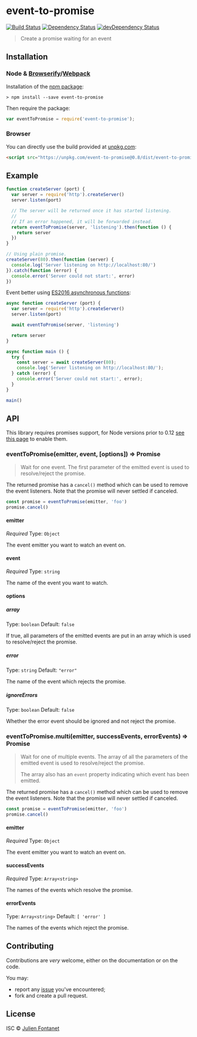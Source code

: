 # event-to-promise

[![Build Status](https://img.shields.io/travis/JsCommunity/event-to-promise/master.svg)](http://travis-ci.org/JsCommunity/event-to-promise)
[![Dependency Status](https://david-dm.org/JsCommunity/event-to-promise/status.svg?theme=shields.io)](https://david-dm.org/JsCommunity/event-to-promise)
[![devDependency Status](https://david-dm.org/JsCommunity/event-to-promise/dev-status.svg?theme=shields.io)](https://david-dm.org/JsCommunity/event-to-promise#info=devDependencies)

> Create a promise waiting for an event

## Installation

### Node & [Browserify](http://browserify.org/)/[Webpack](https://webpack.js.org/)

Installation of the [npm package](https://npmjs.org/package/event-to-promise):

```
> npm install --save event-to-promise
```

Then require the package:

```javascript
var eventToPromise = require('event-to-promise');
```

### Browser

You can directly use the build provided at [unpkg.com](https://unpkg.com):

```html
<script src="https://unpkg.com/event-to-promise@0.8/dist/event-to-promise.js"></script>
```

## Example

```javascript
function createServer (port) {
  var server = require('http').createServer()
  server.listen(port)

  // The server will be returned once it has started listening.
  //
  // If an error happened, it will be forwarded instead.
  return eventToPromise(server, 'listening').then(function () {
    return server
  })
}

// Using plain promise.
createServer(80).then(function (server) {
  console.log('Server listening on http://localhost:80/')
}).catch(function (error) {
  console.error('Server could not start:', error)
})
```

Event better using [ES2016 asynchronous functions](https://github.com/tc39/ecmascript-asyncawait):

```js
async function createServer (port) {
  var server = require('http').createServer()
  server.listen(port)

  await eventToPromise(server, 'listening')

  return server
}

async function main () {
  try {
    const server = await createServer(80);
    console.log('Server listening on http://localhost:80/');
  } catch (error) {
    console.error('Server could not start:', error);
  }
}

main()
```

## API

This library requires promises support, for Node versions prior to 0.12 [see
this page](https://github.com/JsCommunity/js-promise-toolbox#usage) to
enable them.

### eventToPromise(emitter, event, [options]) => Promise

> Wait for one event. The first parameter of the emitted event is used
> to resolve/reject the promise.

The returned promise has a `cancel()` method which can be used to
remove the event listeners. Note that the promise will never settled
if canceled.

```js
const promise = eventToPromise(emitter, 'foo')
promise.cancel()
```

#### emitter

*Required*
Type: `Object`

The event emitter you want to watch an event on.

#### event

*Required*
Type: `string`

The name of the event you want to watch.

#### options

##### array

Type: `boolean`
Default: `false`

If true, all parameters of the emitted events are put in an array which is used to resolve/reject the promise.

##### error

Type: `string`
Default: `"error"`

The name of the event which rejects the promise.

##### ignoreErrors

Type: `boolean`
Default: `false`

Whether the error event should be ignored and not reject the promise.

### eventToPromise.multi(emitter, successEvents, errorEvents) => Promise

> Wait for one of multiple events. The array of all the parameters of
> the emitted event is used to resolve/reject the promise.
>
> The array also has an `event` property indicating which event has
> been emitted.

The returned promise has a `cancel()` method which can be used to
remove the event listeners. Note that the promise will never settled
if canceled.

```js
const promise = eventToPromise(emitter, 'foo')
promise.cancel()
```

#### emitter

*Required*
Type: `Object`

The event emitter you want to watch an event on.

#### successEvents

*Required*
Type: `Array<string>`

The names of the events which resolve the promise.

#### errorEvents

Type: `Array<string>`
Default: `[ 'error' ]`

The names of the events which reject the promise.


## Contributing

Contributions are *very* welcome, either on the documentation or on
the code.

You may:

- report any [issue](https://github.com/JsCommunity/event-to-promise/issues)
  you've encountered;
- fork and create a pull request.

## License

ISC © [Julien Fontanet](http://julien.isonoe.net)
